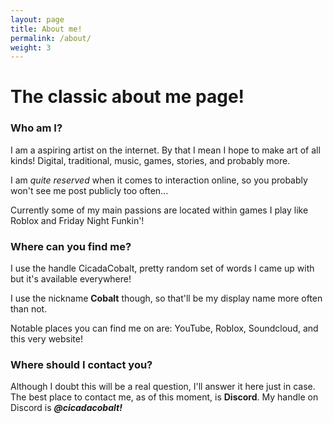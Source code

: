 ```yaml
---
layout: page
title: About me!
permalink: /about/
weight: 3
---
```


# The classic about me page!

### Who am I?
I am a aspiring artist on the internet. By that I mean I hope to make art of all kinds! Digital, traditional, music, games, stories, and probably more.

I am _quite reserved_ when it comes to interaction online, so you probably won't see me post publicly too often...

Currently some of my main passions are located within games I play like Roblox and Friday Night Funkin'!

### Where can you find me?
I use the handle CicadaCobalt, pretty random set of words I came up with but it's available everywhere!

I use the nickname **Cobalt** though, so that'll be my display name more often than not.

Notable places you can find me on are: YouTube, Roblox, Soundcloud, and this very website!

### Where should I contact you?
Although I doubt this will be a real question, I'll answer it here just in case. The best place to contact me, as of this moment, is **Discord**. My handle on Discord is _**@cicadacobalt!**_
